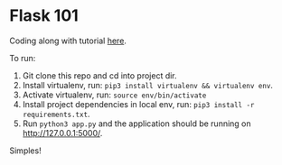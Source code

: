# Flask 101

Coding along with tutorial [here](https://www.youtube.com/watch?v=Z1RJmh_OqeA&ab_channel=freeCodeCamp.org).

To run:

1. Git clone this repo and cd into project dir.
2. Install virtualenv, run: `pip3 install virtualenv && virtualenv env`.
3. Activate virtualenv, run: `source env/bin/activate`
4. Install project dependencies in local env, run: `pip3 install -r requirements.txt`.
5. Run `python3 app.py` and the application should be running on http://127.0.0.1:5000/.

Simples!
